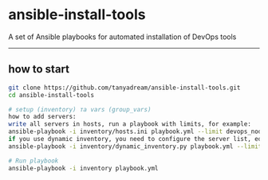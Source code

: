 # ansible-install-tools

A set of Ansible playbooks for automated installation of DevOps tools

---
##  how to start

```bash
git clone https://github.com/tanyadream/ansible-install-tools.git
cd ansible-install-tools

# setup (inventory) та vars (group_vars)
how to add servers:
write all servers in hosts, run a playbook with limits, for example:
ansible-playbook -i inventory/hosts.ini playbook.yml --limit devops_nodes --forks 20
if you use dynamic inventory, you need to configure the server list, edit the dynamic_inventory.py 
ansible-playbook -i inventory/dynamic_inventory.py playbook.yml --limit devops_nodes --forks 20

# Run playbook
ansible-playbook -i inventory playbook.yml
